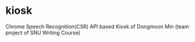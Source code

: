 # kiosk

Chrome Speech Recognition(CSR) API based Kiosk of Dongmoon Min
(team project of SNU Writing Course)
